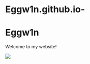 # Eggw1n.github.io-
<html>
 
<body>
  <h1>Eggw1n</h1>
  <p>Welcome to my website!</p>
  <img src="https://content.codecademy.com/articles/github-pages-via-web-app/happy-ice-cream.gif" />
</body>
 
</html>
